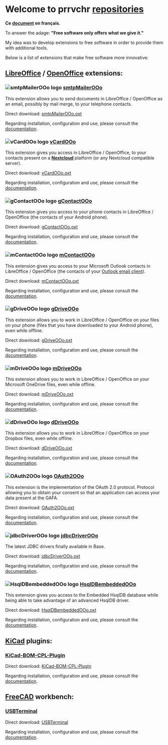 # Welcome to prrvchr [repositories][1]

**Ce [document][2] en français.**

To answer the adage: **"Free software only offers what we give it."**

My idea was to develop extensions to free software in order to provide them with additional tools.

Below is a list of extensions that make free software more innovative:

## [LibreOffice][3] / [OpenOffice][4] extensions:

### ![smtpMailerOOo logo][5] [smtpMailerOOo][6]

This extension allows you to send documents in LibreOffice / OpenOffice as an email, possibly by mail merge, to your telephone contacts.

Direct download: [smtpMailerOOo.oxt][7]

Regarding installation, configuration and use, please consult the [documentation][8].

### ![vCardOOo logo][9] [vCardOOo][10]

This extension gives you access in LibreOffice / OpenOffice, to your contacts present on a [**Nextcloud**][11] platform (or any Nextcloud compatible server).

Direct download: [vCardOOo.oxt][12]

Regarding installation, configuration and use, please consult the [documentation][13].

### ![gContactOOo logo][14] [gContactOOo][15]

This extension gives you access to your phone contacts in LibreOffice / OpenOffice (the contacts of your Android phone).

Direct download: [gContactOOo.oxt][16]

Regarding installation, configuration and use, please consult the [documentation][17].

### ![mContactOOo logo][18] [mContactOOo][19]

This extension gives you access to your Microsoft Outlook contacts in LibreOffice / OpenOffice (the contacts of your [Outlook email client][20]).

Direct download: [mContactOOo.oxt][21]

Regarding installation, configuration and use, please consult the [documentation][22].

### ![gDriveOOo logo][23] [gDriveOOo][24]

This extension allows you to work in LibreOffice / OpenOffice on your files on your phone (files that you have downloaded to your Android phone), even while offline.

Direct download: [gDriveOOo.oxt][25]

Regarding installation, configuration and use, please consult the [documentation][26].

### ![mDriveOOo logo][27] [mDriveOOo][28]

This extension allows you to work in LibreOffice / OpenOffice on your Microsoft OneDrive files, even while offline.

Direct download: [mDriveOOo.oxt][29]

Regarding installation, configuration and use, please consult the [documentation][30].

### ![dDriveOOo logo][31] [dDriveOOo][32]

This extension allows you to work in LibreOffice / OpenOffice on your Dropbox files, even while offline.

Direct download: [dDriveOOo.oxt][33]

Regarding installation, configuration and use, please consult the [documentation][34].

### ![OAuth2OOo logo][35] [OAuth2OOo][36]

This extension is the implementation of the OAuth 2.0 protocol. Protocol allowing you to obtain your consent so that an application can access your data present at the GAFA.

Direct download: [OAuth2OOo.oxt][37]

Regarding installation, configuration and use, please consult the [documentation][38].

### ![jdbcDriverOOo logo][39] [jdbcDriverOOo][40]

The latest JDBC drivers finally available in Base.

Direct download: [jdbcDriverOOo.oxt][41]

Regarding installation, configuration and use, please consult the [documentation][42].

### ![HsqlDBembeddedOOo logo][43] [HsqlDBembeddedOOo][44]

This extension gives you access to the Embedded HsqlDB database while being able to take advantage of an advanced HsqlDB driver.

Direct download: [HsqlDBembeddedOOo.oxt][45]

Regarding installation, configuration and use, please consult the [documentation][46].

## [KiCad][47] plugins:

### [KiCad-BOM-CPL-Plugin][48]

Direct download: [KiCad-BOM-CPL-Plugin][49]

Regarding installation, configuration and use, please consult the [documentation][50].

## [FreeCAD][51] workbench:

### [USBTerminal][52]

Direct download: [USBTerminal][53]

Regarding installation, configuration and use, please consult the [documentation][54].

[1]: <https://github.com/prrvchr?tab=repositories>
[2]: <https://prrvchr.github.io/README_fr>
[3]: <https://www.libreoffice.org/download/download/>
[4]: <https://www.openoffice.org/download/index.html>
[5]: <https://prrvchr.github.io/smtpMailerOOo/img/smtpMailerOOo.png>
[6]: <https://github.com/prrvchr/smtpMailerOOo/>
[7]: <https://github.com/prrvchr/smtpMailerOOo/raw/master/source/smtpMailerOOo/dist/smtpMailerOOo.oxt>
[8]: <https://prrvchr.github.io/smtpMailerOOo/>
[9]: <https://prrvchr.github.io/vCardOOo/img/vCardOOo.svg>
[10]: <https://github.com/prrvchr/vCardOOo/>
[11]: <https://en.wikipedia.org/wiki/Nextcloud>
[12]: <https://github.com/prrvchr/vCardOOo/raw/main/source/vCardOOo/dist/vCardOOo.oxt>
[13]: <https://prrvchr.github.io/vCardOOo/>
[14]: <https://prrvchr.github.io/gContactOOo/img/gContactOOo.svg>
[15]: <https://github.com/prrvchr/gContactOOo/>
[16]: <https://github.com/prrvchr/gContactOOo/raw/master/source/gContactOOo/dist/gContactOOo.oxt>
[17]: <https://prrvchr.github.io/gContactOOo/>
[18]: <https://prrvchr.github.io/mContactOOo/img/mContactOOo.svg>
[19]: <https://github.com/prrvchr/mContactOOo/>
[20]: <https://outlook.live.com/mail/0/>
[21]: <https://github.com/prrvchr/mContactOOo/raw/main/source/mContactOOo/dist/mContactOOo.oxt>
[22]: <https://prrvchr.github.io/mContactOOo/>
[23]: <https://prrvchr.github.io/gDriveOOo/img/gDriveOOo.svg>
[24]: <https://github.com/prrvchr/gDriveOOo/>
[25]: <https://github.com/prrvchr/gDriveOOo/raw/master/source/gDriveOOo/dist/gDriveOOo.oxt>
[26]: <https://prrvchr.github.io/gDriveOOo/>
[27]: <https://prrvchr.github.io/mDriveOOo/img/mDriveOOo.svg>
[28]: <https://github.com/prrvchr/mDriveOOo/>
[29]: <https://github.com/prrvchr/mDriveOOo/raw/master/source/mDriveOOo/dist/mDriveOOo.oxt>
[30]: <https://prrvchr.github.io/mDriveOOo/>
[31]: <https://prrvchr.github.io/dDriveOOo/img/dDriveOOo.svg>
[32]: <https://github.com/prrvchr/dDriveOOo/>
[33]: <https://github.com/prrvchr/dDriveOOo/raw/master/source/dDriveOOo/dist/dDriveOOo.oxt>
[34]: <https://prrvchr.github.io/dDriveOOo/>
[35]: <https://prrvchr.github.io/OAuth2OOo/img/OAuth2OOo.svg>
[36]: <https://github.com/prrvchr/OAuth2OOo>
[37]: <https://github.com/prrvchr/OAuth2OOo/raw/master/OAuth2OOo.oxt>
[38]: <https://prrvchr.github.io/OAuth2OOo/>
[39]: <https://prrvchr.github.io/jdbcDriverOOo/img/jdbcDriverOOo.svg>
[40]: <https://github.com/prrvchr/jdbcDriverOOo/>
[41]: <https://github.com/prrvchr/jdbcDriverOOo/raw/master/source/jdbcDriverOOo/dist/jdbcDriverOOo.oxt>
[42]: <https://prrvchr.github.io/jdbcDriverOOo/>
[43]: <https://prrvchr.github.io/HsqlDBembeddedOOo/img/HsqlDBembeddedOOo.png>
[44]: <https://github.com/prrvchr/HsqlDBembeddedOOo>
[45]: <https://github.com/prrvchr/HsqlDBembeddedOOo/raw/master/source/HsqlDBembeddedOOo/dist/HsqlDBembeddedOOo.oxt>
[46]: <https://prrvchr.github.io/HsqlDBembeddedOOo/>
[47]: <https://kicad-pcb.org/download/>
[48]: <https://github.com/prrvchr/KiCad-BOM-CPL-Plugin/>
[49]: <https://github.com/prrvchr/KiCad-BOM-CPL-Plugin/archive/v0.0.5.zip>
[50]: <https://prrvchr.github.io/KiCad-BOM-CPL-Plugin/>
[51]: <https://www.freecadweb.org/downloads.php>
[52]: <https://github.com/prrvchr/USBTerminal/>
[53]: <https://github.com/prrvchr/USBTerminal/archive/v0.7.zip>
[54]: <https://prrvchr.github.io/USBTerminal/>
